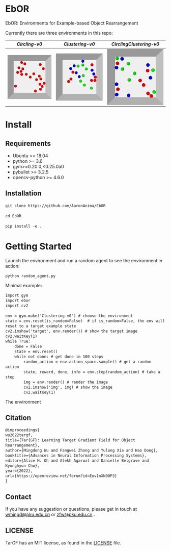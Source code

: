 # EbOR
EbOR: Environments for Example-based Object Rearrangement

Currently there are three environments in this repo:

| *Circling-v0* | *Clustering-v0* | *CirclingClustering-v0* |
|  ----  | ----  | ----  | 
|<img src="demos/circling_demo.gif" align="middle" width="230"/>  | <img src="demos/clustering_demo.gif" align="middle" width="230"/>  | <img src="demos/hybrid_demo.gif" align="middle" width="230"/>    |

# Install

## Requirements
- Ubuntu >= 18.04
- python >= 3.6
- gym>=0.20.0,<0.25.0a0
- pybullet >= 3.2.5
- opencv-python >= 4.6.0

## Installation
```
git clone https://github.com/AaronAnima/EbOR

cd EbOR

pip install -e .
```

# Getting Started
Launch the environment and run a random agent to see the environment in action:
```
python random_agent.py
```
Minimal example:
```
import gym
import ebor
import cv2

env = gym.make('Clustering-v0') # choose the environment
state = env.reset(is_random=False)  # if is_random=False, the env will reset to a target example state
cv2.imshow('target', env.render()) # show the target image
cv2.waitKey(1)
while True:
    done = False
    state = env.reset()
    while not done: # get done in 100 steps
        random_action = env.action_space.sample() # get a random action
        state, reward, done, info = env.step(random_action) # take a step
        img = env.render() # render the image
        cv2.imshow('img', img) # show the image
        cv2.waitKey(1)
```
The environment 
## Citation
```
@inproceedings{
wu2022targf,
title={Tar{GF}: Learning Target Gradient Field for Object Rearrangement},
author={Mingdong Wu and Fangwei Zhong and Yulong Xia and Hao Dong},
booktitle={Advances in Neural Information Processing Systems},
editor={Alice H. Oh and Alekh Agarwal and Danielle Belgrave and Kyunghyun Cho},
year={2022},
url={https://openreview.net/forum?id=Euv1nXN98P3}
}
```

## Contact
If you have any suggestion or questions, please get in touch at [wmingd@pku.edu.cn](wmingd@pku.edu.cn) or [zfw@pku.edu.cn](zfw@pku.edu.cn)..

## LICENSE
TarGF has an MIT license, as found in the [LICENSE](./LICENSE) file.
